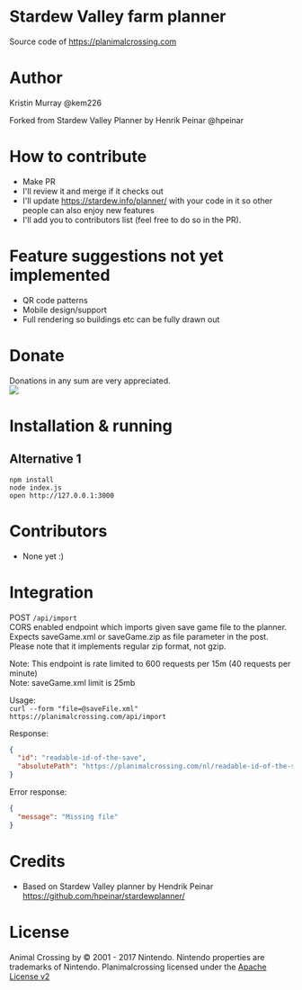 # Stardew Valley farm planner
Source code of https://planimalcrossing.com

# Author
Kristin Murray @kem226

Forked from Stardew Valley Planner by Henrik Peinar @hpeinar 

# How to contribute
- Make PR
- I'll review it and merge if it checks out
- I'll update https://stardew.info/planner/ with your code in it so other people can also enjoy new features
- I'll add you to contributors list (feel free to do so in the PR).

# Feature suggestions not yet implemented
- QR code patterns
- Mobile design/support
- Full rendering so buildings etc can be fully drawn out


# Donate
Donations in any sum are very appreciated.     
[![](https://www.paypalobjects.com/webstatic/mktg/logo/pp_cc_mark_37x23.jpg)](https://www.paypal.me/froshty)

# Installation & running
## Alternative 1
`npm install`    
`node index.js`     
`open http://127.0.0.1:3000`

# Contributors
- None yet :)

# Integration
POST `/api/import`     
CORS enabled endpoint which imports given save game file to the planner.     
Expects saveGame.xml or saveGame.zip as file parameter in the post. Please note that it implements regular zip format, not gzip.    
    
Note: This endpoint is rate limited to 600 requests per 15m (40 requests per minute)         
Note: saveGame.xml limit is 25mb    
      
Usage:      
`curl --form "file=@saveFile.xml" https://planimalcrossing.com/api/import`    
      
Response:     
```json
{
  "id": "readable-id-of-the-save",
  "absolutePath": "https://planimalcrossing.com/nl/readable-id-of-the-save"
}
```
     
Error response:     
```json 
{
  "message": "Missing file"
}
```

# Credits
- Based on Stardew Valley planner by Hendrik Peinar https://github.com/hpeinar/stardewplanner/

# License
Animal Crossing by © 2001 - 2017 Nintendo. Nintendo properties are trademarks of Nintendo.
Planimalcrossing licensed under the [Apache License v2](https://github.com/kem226/planimalcrossing/blob/master/LICENSE.md)
